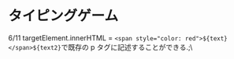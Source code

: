 # タイピングゲーム

6/11 targetElement.innerHTML = `<span style="color: red">${text}</span>${text2}`で既存の p タグに記述することができる.;\
